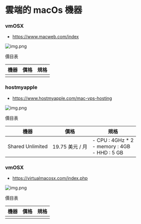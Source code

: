 # 雲端的 macOs 機器

### vmOSX

- https://www.macweb.com/index

 ![img.png](https://i.imgur.com/QgoVWCh.png)

價目表

| 機器 | 價格 |  規格 |
|---|---| --- |
|   | |  |

### hostmyapple

- https://www.hostmyapple.com/mac-vps-hosting

 ![img.png](https://i.imgur.com/w45T2wA.png)


價目表

| 機器 | 價格 |  規格 |
|---|---| --- |
| Shared Unlimited  | 19.75 美元 / 月 | - CPU : 4GHz * 2 <br/> - memory : 4GB <br/> - HHD : 5 GB  |


### vmOSX

- https://virtualmacosx.com/index.php

 ![img.png](https://i.imgur.com/iPOS264.png)

價目表

| 機器 | 價格 |  規格 |
|---|---| --- |
|   | |  |
